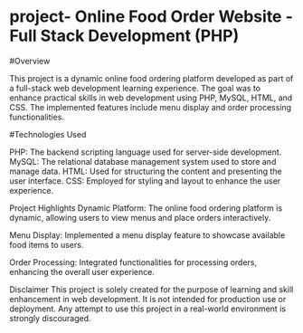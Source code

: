 # project-  Online Food Order Website - Full Stack Development (PHP)

#Overview

This project is a dynamic online food ordering platform developed as part of a full-stack web development learning experience. The goal was to enhance practical skills in web development using PHP, MySQL, HTML, and CSS. The implemented features include menu display and order processing functionalities.

#Technologies Used

PHP: The backend scripting language used for server-side development.
MySQL: The relational database management system used to store and manage data.
HTML: Used for structuring the content and presenting the user interface.
CSS: Employed for styling and layout to enhance the user experience.

Project Highlights
Dynamic Platform: The online food ordering platform is dynamic, allowing users to view menus and place orders interactively.

Menu Display: Implemented a menu display feature to showcase available food items to users.

Order Processing: Integrated functionalities for processing orders, enhancing the overall user experience.

Disclaimer
This project is solely created for the purpose of learning and skill enhancement in web development. It is not intended for production use or deployment. Any attempt to use this project in a real-world environment is strongly discouraged.